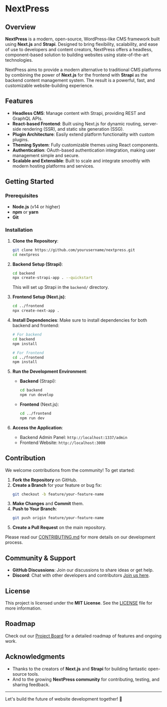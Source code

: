 # NextPress

## Overview

**NextPress** is a modern, open-source, WordPress-like CMS framework built using **Next.js** and **Strapi**. Designed to bring flexibility, scalability, and ease of use to developers and content creators, NextPress offers a headless, component-based solution to building websites using state-of-the-art technologies.

NextPress aims to provide a modern alternative to traditional CMS platforms by combining the power of **Next.js** for the frontend with **Strapi** as the backend content management system. The result is a powerful, fast, and customizable website-building experience.

## Features

- **Headless CMS**: Manage content with Strapi, providing REST and GraphQL APIs.
- **React-based Frontend**: Built using Next.js for dynamic routing, server-side rendering (SSR), and static site generation (SSG).
- **Plugin Architecture**: Easily extend platform functionality with custom plugins.
- **Theming System**: Fully customizable themes using React components.
- **Authentication**: OAuth-based authentication integration, making user management simple and secure.
- **Scalable and Extensible**: Built to scale and integrate smoothly with modern hosting platforms and services.

## Getting Started

### Prerequisites
- **Node.js** (v14 or higher)
- **npm** or **yarn**
- **Git**

### Installation

1. **Clone the Repository**:
   ```bash
   git clone https://github.com/yourusername/nextpress.git
   cd nextpress
   ```

2. **Backend Setup (Strapi)**:
   ```bash
   cd backend
   npx create-strapi-app . --quickstart
   ```

   This will set up Strapi in the `backend/` directory.

3. **Frontend Setup (Next.js)**:
   ```bash
   cd ../frontend
   npx create-next-app .
   ```

4. **Install Dependencies**:
   Make sure to install dependencies for both backend and frontend:
   ```bash
   # For backend
   cd backend
   npm install

   # For frontend
   cd ../frontend
   npm install
   ```

5. **Run the Development Environment**:
   - **Backend** (Strapi):
     ```bash
     cd backend
     npm run develop
     ```
   - **Frontend** (Next.js):
     ```bash
     cd ../frontend
     npm run dev
     ```

6. **Access the Application**:
   - Backend Admin Panel: `http://localhost:1337/admin`
   - Frontend Website: `http://localhost:3000`

## Contribution

We welcome contributions from the community! To get started:

1. **Fork the Repository** on GitHub.
2. **Create a Branch** for your feature or bug fix:
   ```bash
   git checkout -b feature/your-feature-name
   ```
3. **Make Changes** and **Commit** them.
4. **Push to Your Branch**:
   ```bash
   git push origin feature/your-feature-name
   ```
5. **Create a Pull Request** on the main repository.

Please read our [CONTRIBUTING.md](CONTRIBUTING.md) for more details on our development process.

## Community & Support

- **GitHub Discussions**: Join our discussions to share ideas or get help.
- **Discord**: Chat with other developers and contributors [Join us here](#).

## License

This project is licensed under the **MIT License**. See the [LICENSE](LICENSE) file for more information.

## Roadmap

Check out our [Project Board](https://github.com/yourusername/nextpress/projects) for a detailed roadmap of features and ongoing work.

## Acknowledgments

- Thanks to the creators of **Next.js** and **Strapi** for building fantastic open-source tools.
- And to the growing **NextPress community** for contributing, testing, and sharing feedback.

---

Let's build the future of website development together! 🚀
